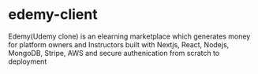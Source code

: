 # edemy-client
Edemy(Udemy clone) is an elearning marketplace which generates money for platform owners and Instructors built with Nextjs, React, Nodejs, MongoDB, Stripe, AWS and secure authenication from scratch to deployment
